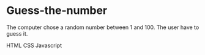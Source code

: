 # Guess-the-number

The computer chose a random number between 1 and 100. The user have to guess it.

HTML
CSS
Javascript
